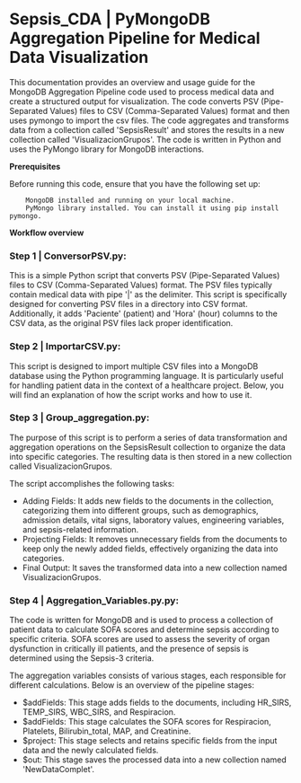 # Sepsis_CDA | PyMongoDB Aggregation Pipeline for Medical Data Visualization

This documentation provides an overview and usage guide for the MongoDB Aggregation Pipeline code used to process medical data and create a structured output for visualization. 
The code converts PSV (Pipe-Separated Values) files to CSV (Comma-Separated Values) format and then uses pymongo to import the csv files. 
The code aggregates and transforms data from a collection called 'SepsisResult' and stores the results in a new collection called 'VisualizacionGrupos'. 
The code is written in Python and uses the PyMongo library for MongoDB interactions.

**Prerequisites**

Before running this code, ensure that you have the following set up:
```
    MongoDB installed and running on your local machine.
    PyMongo library installed. You can install it using pip install pymongo.
```

**Workflow overview**

### Step 1 | ConversorPSV.py:
This is a simple Python script that converts PSV (Pipe-Separated Values) files to CSV (Comma-Separated Values) format. 
The PSV files typically contain medical data with pipe '|' as the delimiter. 
This script is specifically designed for converting PSV files in a directory into CSV format. 
Additionally, it adds 'Paciente' (patient) and 'Hora' (hour) columns to the CSV data, as the original PSV files lack proper identification.

### Step 2 | ImportarCSV.py:
This script is designed to import multiple CSV files into a MongoDB database using the Python programming language. 
It is particularly useful for handling patient data in the context of a healthcare project. 
Below, you will find an explanation of how the script works and how to use it.

### Step 3 | Group_aggregation.py:
The purpose of this script is to perform a series of data transformation and aggregation operations on the SepsisResult collection to organize the data into specific categories. 
The resulting data is then stored in a new collection called VisualizacionGrupos. 

The script accomplishes the following tasks:
+ Adding Fields: It adds new fields to the documents in the collection, categorizing them into different groups, such as demographics, admission details, vital signs, laboratory values, engineering variables, and sepsis-related information.
+ Projecting Fields: It removes unnecessary fields from the documents to keep only the newly added fields, effectively organizing the data into categories.
+ Final Output: It saves the transformed data into a new collection named VisualizacionGrupos.

### Step 4 | Aggregation_Variables.py.py:
The code is written for MongoDB and is used to process a collection of patient data to calculate SOFA scores and determine sepsis according to specific criteria. 
SOFA scores are used to assess the severity of organ dysfunction in critically ill patients, and the presence of sepsis is determined using the Sepsis-3 criteria.

The aggregation variables consists of various stages, each responsible for different calculations. 
Below is an overview of the pipeline stages:

+ $addFields: This stage adds fields to the documents, including HR_SIRS, TEMP_SIRS, WBC_SIRS, and Respiracion.
+ $addFields: This stage calculates the SOFA scores for Respiracion, Platelets, Bilirubin_total, MAP, and Creatinine.
+ $project: This stage selects and retains specific fields from the input data and the newly calculated fields.
+ $out: This stage saves the processed data into a new collection named 'NewDataComplet'.
